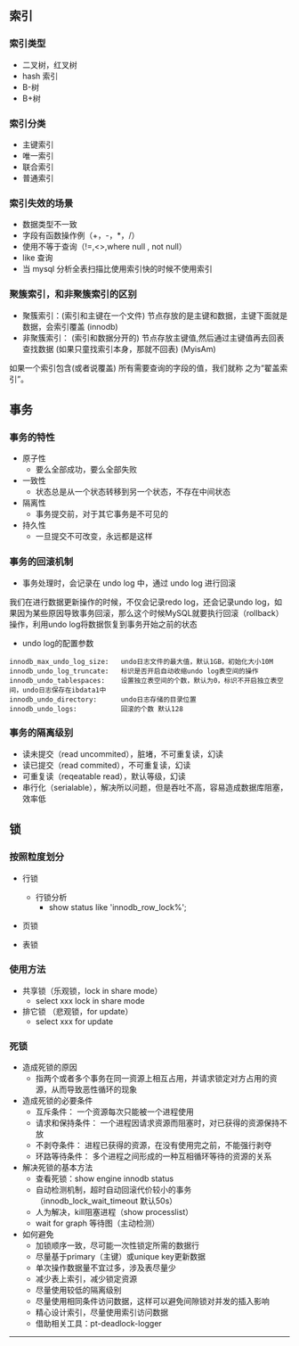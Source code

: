 
## 索引

### 索引类型
* 二叉树，红叉树
* hash 索引
* B-树
* B+树

### 索引分类
* 主键索引
* 唯一索引
* 联合索引
* 普通索引

### 索引失效的场景
* 数据类型不一致
* 字段有函数操作例（+，-，*，/）
* 使用不等于查询（!=,<>,where null , not null）
* like 查询
* 当 mysql 分析全表扫描比使用索引快的时候不使用索引

### 聚簇索引，和非聚簇索引的区别
* 聚簇索引：(索引和主键在一个文件) 节点存放的是主键和数据，主键下面就是数据，会索引覆盖 (innodb)            
* 非聚簇索引： (索引和数据分开的) 节点存放主键值,然后通过主键值再去回表查找数据 (如果只童找索引本身，那就不回表) (MyisAm)

如果一个索引包含(或者说覆盖) 所有需要查询的字段的值，我们就称 之为“翟盖索引”。



## 事务

### 事务的特性
* 原子性
    * 要么全部成功，要么全部失败
* 一致性
    * 状态总是从一个状态转移到另一个状态，不存在中间状态
* 隔离性
    * 事务提交前，对于其它事务是不可见的
* 持久性
    * 一旦提交不可改变，永远都是这样
### 事务的回滚机制
* 事务处理时，会记录在 undo log 中，通过 undo log 进行回滚

 我们在进行数据更新操作的时候，不仅会记录redo log，还会记录undo log，如果因为某些原因导致事务回滚，那么这个时候MySQL就要执行回滚（rollback）操作，利用undo log将数据恢复到事务开始之前的状态

* undo log的配置参数
```
innodb_max_undo_log_size:   undo日志文件的最大值，默认1GB，初始化大小10M
innodb_undo_log_truncate:   标识是否开启自动收缩undo log表空间的操作
innodb_undo_tablespaces:    设置独立表空间的个数，默认为0，标识不开启独立表空间，undo日志保存在ibdata1中
innodb_undo_directory:      undo日志存储的目录位置
innodb_undo_logs:           回滚的个数 默认128
```

### 事务的隔离级别
* 读未提交（read uncommited），脏堵，不可重复读，幻读
* 读已提交（read commited），不可重复读，幻读
* 可重复读（reqeatable read），默认等级，幻读
* 串行化（serialable），解决所以问题，但是吞吐不高，容易造成数据库阻塞，效率低



## 锁

### 按照粒度划分
    
   * 行锁
     * 行锁分析
        * show status like 'innodb_row_lock%';
   * 页锁
       
   * 表锁
      
### 使用方法
   * 共享锁（乐观锁，lock in share mode）
        * select xxx lock in share mode
   * 排它锁 （悲观锁，for update）
        * select xxx for update
    
### 死锁
 
  * 造成死锁的原因
    * 指两个或者多个事务在同一资源上相互占用，并请求锁定对方占用的资源，从而导致恶性循环的现象
  * 造成死锁的必要条件
    * 互斥条件：        一个资源每次只能被一个进程使用
    * 请求和保持条件：   一个进程因请求资源而阻塞时，对已获得的资源保持不放
    * 不剥夺条件：       进程已获得的资源，在没有使用完之前，不能强行剥夺
    * 环路等待条件：     多个进程之间形成的一种互相循环等待的资源的关系
  * 解决死锁的基本方法
    * 查看死锁：show engine innodb status
    * 自动检测机制，超时自动回滚代价较小的事务（innodb_lock_wait_timeout 默认50s）
    * 人为解决，kill阻塞进程（show processlist）
    * wait for graph 等待图（主动检测）
  * 如何避免
    *  加锁顺序一致，尽可能一次性锁定所需的数据行
    *  尽量基于primary（主键）或unique key更新数据
    *  单次操作数据量不宜过多，涉及表尽量少
    *  减少表上索引，减少锁定资源
    *  尽量使用较低的隔离级别
    *  尽量使用相同条件访问数据，这样可以避免间隙锁对并发的插入影响
    *  精心设计索引，尽量使用索引访问数据
    *  借助相关工具：pt-deadlock-logger


---







